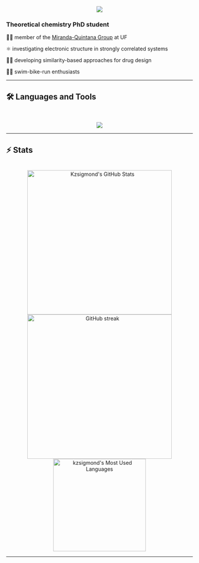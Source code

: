 <h1 align="center">
    <img src="https://readme-typing-svg.herokuapp.com/?font=Inter&size=44&center=true&vCenter=true&width=500&height=70&color=4493F8&duration=4000&lines=Hi+There!+👋;+I'm+Krisztina+Zsigmond!;" />
</h1>

### Theoretical chemistry PhD student

🏴‍☠️ member of the [Miranda-Quintana Group](https://github.com/mqcomplab) at UF

⚛️ investigating electronic structure in strongly correlated systems

👩‍💻 developing similarity-based approaches for drug design

🚴‍♀️ swim-bike-run enthusiasts

<hr>

## 🛠️ Languages and Tools

<br>

<p align="center">
  <img src="https://skillicons.dev/icons?i=python,cpp,git,julia" />
</p>

<hr>


## ⚡️ Stats

<br>

<div align=center>
  <img width=390 src="https://github-readme-stats.vercel.app/api?username=kzsigmond&theme=tokyonight&count_private=true&show_icons=true&rank_icon=github&hide=stars&locale=en" alt="Kzsigmond's GitHub Stats" />
        
<img width=390 src="https://github-readme-streak-stats-eight.vercel.app/?user=kzsigmond&theme=tokyonight" alt="GitHub streak" />

<img width=250 src="https://github-readme-stats.vercel.app/api/top-langs?username=kzsigmond&theme=tokyonight&layout=donut&hide=css&langs_count=8&border_radius=10&show_icons=true&locale=en" alt="kzsigmond's Most Used Languages" />
</div>

<hr>

